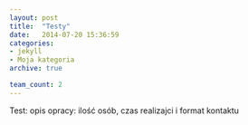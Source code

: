 ```yaml
---
layout: post
title:  "Testy"
date:   2014-07-20 15:36:59
categories:
- jekyll
- Moja kategoria
archive: true

team_count: 2
---
```


Test: opis opracy: ilość osób, czas realizajci i format kontaktu
